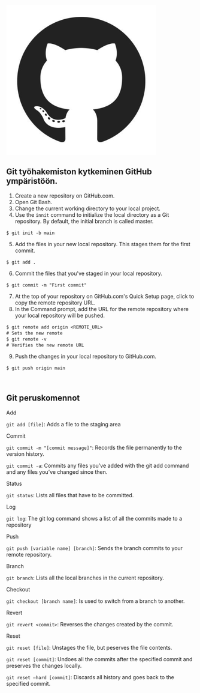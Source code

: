 ![alt](/github.jpg)

Git työhakemiston kytkeminen GitHub ympäristöön.
----
1. Create a new repository on GitHub.com. 
2. Open Git Bash.
3. Change the current working directory to your local project.
4. Use the `innit` command to initialize the local directory as a Git repository. 
By default, the initial branch is called master.
``` 
$ git init -b main 
```
5. Add the files in your new local repository. 
This stages them for the first commit.
```
$ git add .
```
6. Commit the files that you've staged in your local repository.
```
$ git commit -m "First commit"
```
7. At the top of your repository on GitHub.com's Quick Setup page, click to copy the remote repository URL.
8. In the Command prompt, add the URL for the remote repository where your local repository will be pushed.
```
$ git remote add origin <REMOTE_URL>
# Sets the new remote
$ git remote -v
# Verifies the new remote URL
```
9. Push the changes in your local repository to GitHub.com.
```
$ git push origin main
```
<br>

Git peruskomennot
----
Add

`git add [file]`: Adds a file to the staging area

Commit

`git commit -m "[commit message]"`: Records the file permanently to the version history. 

`git commit -a`: Commits any files you’ve added with the git add command and any files you’ve changed since then.

Status

`git status`: Lists all files that have to be committed.

Log

`git log`: The git log command shows a list of all the commits made to a repository

Push

`git push [variable name] [branch]`: Sends the branch commits to your remote repository.

Branch

`git branch`: Lists all the local branches in the current repository.

Checkout

`git checkout [branch name]`: Is used to switch from a branch to another.

Revert

`git revert <commit>`: Reverses the changes created by the commit.

Reset

`git reset [file]`: Unstages the file, but peserves the file contents.

`git reset [commit]`: Undoes all the commits after the specified commit and preserves the changes locally.

`git reset –hard [commit]`: Discards all history and goes back to the specified commit.
